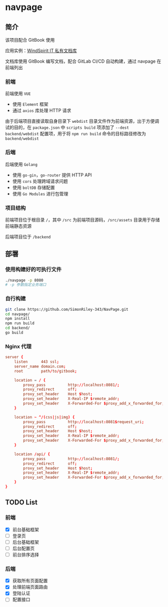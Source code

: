 # navpage

## 简介

该项目配合 GitBook 使用

应用实例：[WindSpirit IT 私有文档库](https://doc.leviatan.cn/)

文档库使用 GitBook 编写文档，配合 GitLab CI/CD 自动构建，通过 navpage 在前端列出

### 前端

前端使用 `VUE`

- 使用 `Element` 框架
- 通过 `axios` 库处理 HTTP 请求

由于后端项目直接读取自身目录下 `webdist` 目录文件作为前端资源，出于方便调试的目的，在 `package.json` 中 `scripts build` 项添加了 `--dest backend/webdist` 配置项，用于将 `npm run build` 命令的目标路径修改为 `backend/webdist`

### 后端

后端使用 `Golang`

- 使用 `go-gin`，`go-router` 提供 HTTP API
- 使用 `cors` 处理跨域请求问题
- 使用 `boltDB` 存储配置
- 使用 `Go Modules` 进行包管理

### 项目结构

前端项目位于根目录 `/`，其中 `/src` 为前端项目源码，`/src/assets` 目录用于存储前端静态资源

后端项目位于 `/backend`

## 部署

### 使用构建好的可执行文件

```bash
./navpage -p 8080
# -p 参数指定业务端口
```

### 自行构建

```bash
git clone https://github.com/SimonRiley-343/NavPage.git
cd navpage/
npm install
npm run build
cd backend/
go build
```

### Nginx 代理

```conf
server {
    listen      443 ssl;
    server_name domain.com;
    root        path/to/gitbook;

    location = / {
        proxy_pass          http://localhost:8081/;
        proxy_redirect      off;
        proxy_set_header    Host $host;
        proxy_set_header    X-Real-IP $remote_addr;
        proxy_set_header    X-Forwarded-For $proxy_add_x_forwarded_for;
    }

    location ~ ^/(css|js|img) {
        proxy_pass          http://localhost:8081$request_uri;
        proxy_redirect      off;
        proxy_set_header    Host $host;
        proxy_set_header    X-Real-IP $remote_addr;
        proxy_set_header    X-Forwarded-For $proxy_add_x_forwarded_for;
    }

    location /api/ {
        proxy_pass          http://localhost:8081/;
        proxy_redirect      off;
        proxy_set_header    Host $host;
        proxy_set_header    X-Real-IP $remote_addr;
        proxy_set_header    X-Forwarded-For $proxy_add_x_forwarded_for;
    }
}
```

## TODO List

### 前端

- [x] 前台基础框架
- [ ] 登录页
- [ ] 后台基础框架
- [ ] 后台配置页
- [ ] 前台排序选择

### 后端

- [x] 获取所有页面配置
- [x] 处理前端页面路由
- [x] 登陆认证
- [ ] 配置接口
